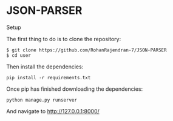 # JSON-PARSER

Setup 

The first thing to do is to clone the repository:
```
$ git clone https://github.com/RohanRajendran-7/JSON-PARSER
$ cd user
```
Then install the dependencies:
```
pip install -r requirements.txt
```
Once pip has finished downloading the dependencies:
```
python manage.py runserver
```

And navigate to http://127.0.0.1:8000/
